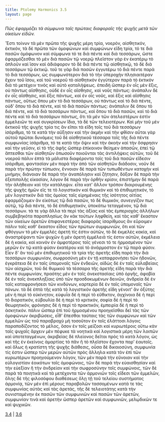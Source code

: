 ```yaml
---
title: Ptolemy Harmonics 3.5
layout: page
---
```




*Πῶς ἐφαρμόζει τὰ σύμφωνα ταῖς πρώταις διαφοραῖς τῆς ψυχῆς μετὰ τῶν οἰκείων εἰδῶν.*

Ἔστι τοίνυν τὰ μὲν πρῶτα τῆς ψυχῆς μέρη τρία, νοερόν, αἰσθητικόν, ἑκτικόν, τὰ δὲ πρῶτα τῶν ὁμοφώνων καὶ συμφώνων εἴδη τρία, τό τε διὰ πασῶν ὁμόφωνον καὶ σύμφωνα τό τε διὰ πέντε καὶ διὰ τεσσάρων, ὥστε ἐφαρμόζεσθαι τὸ μὲν διὰ πασῶν τῷ νοερῷ πλεῖστον γὰρ ἐν ἑκατέρῳ τὸ ἁπλοῦν καὶ ἴσον καὶ ἀδιάφορον τὸ δὲ διὰ πέντε τῷ αἰσθητικῷ, τὸ δὲ διὰ τεσσάρων τῷ ἑκτικῷ. τοῦ τε γὰρ διὰ πασῶν ἐγγυτέρω τὸ διὰ πέντε παρὰ τὸ διὰ τεσσάρων, ὡς συμφωνότερον διὰ τὸ τὴν ὑπεροχὴν πλησιαιτέραν ἔχειν τοῦ ἴσου, καὶ τοῦ νοεροῦ τὸ αἰσθητικὸν ἐγγύτερον παρὰ τὸ ἑκτικὸν διὰ τὸ μετέχειν τινὸς καὶ αὐτὸ καταλήψεως. ἐπειδὴ ὥσπερ ἐν οἷς μὲν ἕξις, οὐ πάντως αἴσθησις, οὐδὲ ἐν οἷς αἴσθησις, καὶ νοῦς πάντως: ἀνάπαλιν δὲ ἐν οἷς αἴσθησις, καὶ ἕξις πάντως, καὶ ἐν οἷς νοῦς, καὶ ἕξις καὶ αἴσθησις πάντως, οὕτως ὅπου μὲν τὸ διὰ τεσσάρων, οὐ πάντως καὶ τὸ διὰ πέντε, οὐδ' ὅπου τὸ διὰ πέντε, καὶ τὸ διὰ πασῶν πάντως: ἀνάπαλιν δὲ ὅπου τὸ διὰ πέντε, καὶ τὸ διὰ τεσσάρων πάντως, καὶ ὅπου τὸ διὰ πασῶν, καὶ τὸ διὰ πέντε καὶ τὸ διὰ τεσσάρων πάντως, ὅτι τὰ μὲν τῶν ἀτελεστέρων ἐστὶν ἐμμελειῶν τε καὶ συγκρίσεων ἴδια, τὰ δὲ τῶν τελειοτέρων. Καὶ μὴν τοῦ μὲν ἑκτικοῦ τῆς ψυχῆς τρία τις ἂν εἴποι τὰ εἴδη τοῖς τοῦ διὰ τεσσάρων ἰσάριθμα, τό τε κατὰ τὴν αὔξησιν καὶ τὴν ἀκμὴν καὶ τὴν φθίσιν αὗται γὰρ αὐτοῦ πρῶται δυνάμεις τοῦ δὲ αἰσθητικοῦ τέσσαρα τοῖς τῆς διὰ πέντε συμφωνίας ἰσάριθμα, τό τε κατὰ τὴν ὄψιν καὶ τὴν ἀκοὴν καὶ τὴν ὄσφρησιν καὶ τὴν γεῦσιν, εἰ τὸ τῆς ἁφῆς ὥσπερ ἐπίκοινον θείημεν ἁπασῶν, ἐπεὶ τῷ ἅπτεσθαι τῶν αἰσθητῶν ὁπωσοῦν ποιοῦνται τὰς ἀντιλήψεις αὐτῶν, τοῦ δὲ νοεροῦ πάλιν ἑπτὰ τὰ μάλιστα διαφέροντα τοῖς τοῦ διὰ πασῶν εἴδεσιν ἰσάριθμα, φαντασίαν μὲν παρὰ τὴν ἀπὸ τῶν αἰσθητῶν διάδοσιν, νοῦν δὲ παρὰ τὴν πρώτην τύπωσιν, ἔννοιαν δὲ παρὰ τῶν τυπωθέντων κατοχὴν καὶ μνήμην, διάνοιαν δὲ παρὰ τὴν ἀναπόλησιν καὶ ζήτησιν, δόξαν δὲ παρὰ τὴν ἐξεπιπολῆς εἰκασίαν, λόγον δὲ παρὰ τὴν ὀρθὴν κρίσιν, ἐπιστήμην δὲ παρὰ τὴν ἀλήθειαν καὶ τὴν κατάληψιν. εἶτα κατ' ἄλλον τρόπον διαιρουμένης τῆς ψυχῆς ἡμῶν εἴς τε τὸ λογιστικὸν καὶ θυμικὸν καὶ τὸ ἐπιθυμητικόν, τὸ μὲν λογιστικὸν διὰ τὰς ὁμοίας ταῖς εἰρημέναις τῆς ἰσότητος αἰτίας ἐφαρμόζοιμεν ἂν εἰκότως τῷ διὰ πασῶν, τὸ δὲ θυμικόν, συνεγγίζον πως αὐτῷ, τῷ διὰ πέντε, τὸ δὲ ἐπιθυμητικόν, ὑποκάτω τεταγμένον, τῷ διὰ τεσσάρων. τά τε γὰρ ἄλλα τὰ περὶ τὰς ἀξίας καὶ τὰς ἐμπεριοχὰς ἀλλήλων συμβεβηκότα παραπλησίως ἂν κἀκ τούτων ληφθείη, καὶ τὰς καθ' ἕκαστον τῶν οἰκείων ἀρετῶν ἐπιφανεστέρας διαφορὰς ἰσαρίθμους ἂν εὕροιμεν πάλιν ταῖς καθ' ἕκαστον εἶδος τῶν πρώτων συμφωνιῶν, ὅτι καὶ τῶν φθόγγων τὸ μὲν ἐμμελὲς ἀρετή τίς ἐστιν αὐτῶν, τὸ δὲ ἐκμελὲς κακία, καὶ ἀναστρέψαντι τῶν ψυχῶν ἡ μὲν ἀρετὴ ἐμμέλειά τίς ἐστιν αὐτῶν, ἐκμέλεια δὲ ἡ κακία, καὶ κοινὸν ἐν ἀμφοτέροις τοῖς γένεσι τό τε ἡρμοσμένον τῶν μερῶν ἐν τῷ κατὰ φύσιν ἑκατέρου καὶ τὸ ἀνάρμοστον ἐν τῷ παρὰ φύσιν. Εἶεν δ' ἂν τοῦ μὲν ἐπιθυμητικοῦ τὰ τρία τῆς ἀρετῆς εἴδη παρὰ τὴν διὰ τεσσάρων συμφωνίαν, σωφροσύνη μὲν ἐν τῇ καταφρονήσει τῶν ἡδονῶν, ἐγκράτεια δὲ ἐν ταῖς ὑπομοναῖς τῶν ἐνδειῶν, αἰδὼς δὲ ἐν ταῖς εὐλαβείαις τῶν αἰσχρῶν, τοῦ δὲ θυμικοῦ τὰ τέσσαρα τῆς ἀρετῆς εἴδη παρὰ τὴν διὰ πέντε συμφωνίαν, πραότης μὲν ἐν ταῖς ἀνεκστασίαις ὑπὸ ὀργῆς, ἀφοβία δὲ ἐν ταῖς ἀνεκπληξίαις ὑπὸ τῶν προσδοκωμένων δεινῶν, ἀνδρεία δὲ ἐν ταῖς καταφρονήσεσι τῶν κινδύνων, καρτερία δὲ ἐν ταῖς ὑπομοναῖς τῶν πόνων. τὰ δὲ ἑπτὰ τῆς κατὰ τὸ λογιστικὸν ἀρετῆς εἴδη γένοιτ' ἂν ὀξύτης μὲν ἡ περὶ τὸ εὐκίνητον, εὐφυΐα δὲ ἡ περὶ τὸ εὔθικτον, ἀγχίνοια δὲ ἡ περὶ τὸ διορατικόν, εὐβουλία δὲ ἡ περὶ τὸ κριτικόν, σοφία δὲ ἡ περὶ τὸ θεωρητικόν, φρόνησις δὲ ἡ περὶ τὸ πρακτικόν, ἐμπειρία δὲ ἡ περὶ τὸ ἀσκητικόν. πάλιν ὥσπερ ἐπὶ τοῦ ἡρμοσμένου προηγεῖσθαι δεῖ τὰς τῶν ὁμοφώνων ἀκριβώσεις, εἶθ' ἕπεσθαι ταύταις τὰς τῶν συμφώνων καὶ τῶν ἐμμελῶν ὡς τοῦ παραβραχὺ μὴ τοσοῦτον ἐν τοῖς ἐλάττοσι λόγοις παραποδίζοντος τὸ μέλος, ὅσον ἐν τοῖς μείζοσι καὶ κυριωτέροις οὕτω κἀν ταῖς ψυχαῖς ἄρχειν μὲν πέφυκε τὰ νοητικὰ καὶ λογιστικὰ μέρη τῶν λοιπῶν καὶ ὑποτεταγμένων, ἀκριβείας δὲ πλείονος δεῖται πρὸς τὸ κατὰ λόγον, ὡς καὶ τῆς ἐν ἐκείνοις ἁμαρτίας τὸ πᾶν ἢ τὸ πλεῖστον ἔχοντα παρ' ἑαυτοῖς. καὶ ὅλως ἡ κρατίστη τῆς ψυχῆς διάθεσις, οὖσα δὲ δικαιοσύνη, συμφωνία τίς ἐστιν ὥσπερ τῶν μερῶν αὐτῶν πρὸς ἄλληλα κατὰ τὸν ἐπὶ τῶν κυριωτέρων προηγούμενον λόγον, τῶν μὲν παρὰ τὴν εὔνοιαν καὶ τὴν εὐλογιστίαν ἐοικότων τοῖς ὁμοφώνοις, τῶν δὲ παρὰ τὴν εὐαισθησίαν καὶ τὴν εὐεξίαν ἢ τὴν ἀνδρείαν καὶ τὴν σωφροσύνην τοῖς συμφώνοις, τῶν δὲ παρὰ τὰ ποιητικὰ καὶ τὰ μετέχοντα τῶν ἁρμονιῶν τοῖς εἴδεσι τῶν ἐμμελῶν, ὅλης δὲ τῆς φιλοσόφου διαθέσεως ὅλῃ τῇ τοῦ τελείου συστήματος ἁρμονίᾳ, τῶν μὲν ἐπὶ μέρους παραβολῶν τασσομένων κατά τε τὰς συμφωνίας αὐτὰς καὶ τὰς ἀρετάς, τῆς δὲ τελειοτάτης κατὰ τὴν συνισταμένην ἐκ πασῶν τῶν συμφωνιῶν καὶ πασῶν τῶν ἀρετῶν, συμφωνίαν τινὰ καὶ ἀρετὴν ὥσπερ ἀρετῶν καὶ συμφωνιῶν, μελῳδικῶν τε καὶ ψυχικῶν.



[3.4](../3.4/) | [3.6](../3.6/) 

